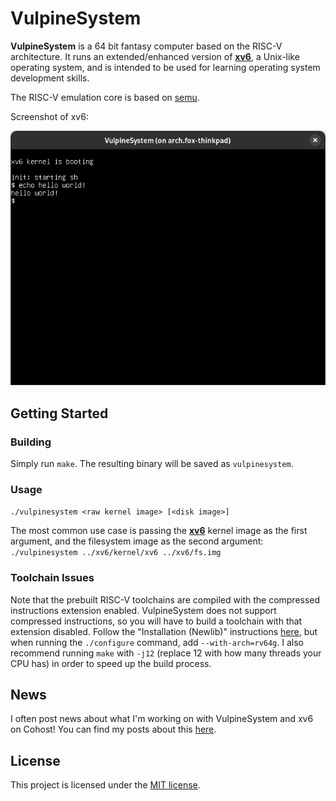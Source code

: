 # VulpineSystem

**VulpineSystem** is a 64 bit fantasy computer based on the RISC-V architecture. It runs an extended/enhanced version of [**xv6**](https://github.com/VulpineSystem/xv6), a Unix-like operating system, and is intended to be used for learning operating system development skills.

The RISC-V emulation core is based on [semu](https://github.com/jserv/semu).

Screenshot of xv6:

![Screenshot](docs/screenshots/helloworld.png)

## Getting Started

### Building

Simply run `make`. The resulting binary will be saved as `vulpinesystem`.

### Usage

`./vulpinesystem <raw kernel image> [<disk image>]`

The most common use case is passing the [**xv6**](https://github.com/VulpineSystem/xv6) kernel image as the first argument, and the filesystem image as the second argument: `./vulpinesystem ../xv6/kernel/xv6 ../xv6/fs.img`

### Toolchain Issues

Note that the prebuilt RISC-V toolchains are compiled with the compressed instructions extension enabled. VulpineSystem does not support compressed instructions, so you will have to build a toolchain with that extension disabled. Follow the "Installation (Newlib)" instructions [here](https://github.com/riscv-collab/riscv-gnu-toolchain), but when running the `./configure` command, add `--with-arch=rv64g`. I also recommend running `make` with `-j12` (replace 12 with how many threads your CPU has) in order to speed up the build process.

## News

I often post news about what I'm working on with VulpineSystem and xv6 on Cohost! You can find my posts about this [here](https://cohost.org/rc/tagged/vulpinesystem).

## License
This project is licensed under the [MIT license](LICENSE).
